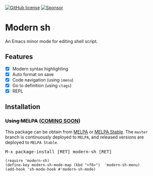 [![GitHub license](https://img.shields.io/github/license/damon-kwok/modern-sh?logo=gnu&.svg)](https://github.com/damon-kwok/modern-sh/blob/master/COPYING)
[![Sponsor](https://img.shields.io/badge/Support%20Me-%F0%9F%92%97-ff69b4.svg)](https://www.patreon.com/DamonKwok)
<!-- [![MELPA](http://melpa.org/packages/modern-sh-badge.svg)](http://melpa.org/#/modern-sh) -->
<!-- [![MELPA Stable](http://stable.melpa.org/packages/modern-sh-badge.svg)](http://stable.melpa.org/#/modern-sh) -->

# Modern sh

An Emacs minor mode for editing shell script.

<!-- - Screenshot -->

<!-- ![screenshot](https://github.com/damon-kwok/modern-sh/blob/master/screenshot.png) -->

## Features

- [X] Modern syntax highlighting
- [x] Auto format on save
- [x] Code navigation (using `imenu`)
- [x] Go to definition (using `ctags`)
- [x] REPL
<!-- - [ ] Code completion (using `company-mode`) -->
<!-- - [ ] Indentation -->
<!-- - [x] TODO highlighting -->
<!-- - [x] Rainbow delimiters -->
<!-- - [x] Whitespace character dsiplay -->
<!-- - [x] Fill column indicator -->
<!-- - [x] Workspace support -->
<!-- - [x] Code folding -->
<!-- - [x] Compilation integration -->

## Installation

### ~~Using MELPA~~ ([COMING SOON](https://github.com/melpa/melpa/pull/7056))
This package can be obtain from
[MELPA](http://melpa.org/#/modern-sh) or
[MELPA Stable](http://stable.melpa.org/#/modern-sh). The `master`
branch is continuously deployed to `MELPA`, and released versions are
deployed to `MELPA Stable`.

<kbd>M-x package-install [RET] modern-sh [RET]</kbd>

```elisp
(require 'modern-sh)
(define-key modern-sh-mode-map (kbd "<f6>")  'modern-sh-menu)
(add-hook 'sh-mode-hook #'modern-sh-mode)
```
